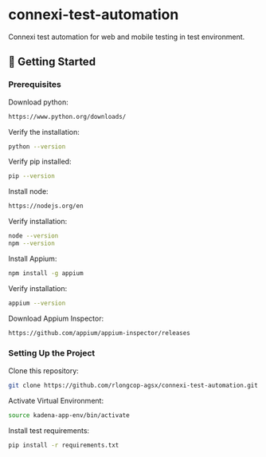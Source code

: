 # connexi-test-automation
Connexi test automation for web and mobile testing in test environment.

## 🚀 Getting Started
### Prerequisites
Download python: 
```bash
https://www.python.org/downloads/
```
Verify the installation:
``` bash
python --version
```
Verify pip installed:
``` bash
pip --version
```
Install node: 
```bash
https://nodejs.org/en
```
Verify installation:
```bash
node --version
npm --version
```
Install Appium:
```bash
npm install -g appium
```
Verify installation:
```bash
appium --version
```
Download Appium Inspector: 
```bash
https://github.com/appium/appium-inspector/releases
```

### Setting Up the Project
Clone this repository:
``` bash
git clone https://github.com/rlongcop-agsx/connexi-test-automation.git
```
Activate Virtual Environment:
```bash
source kadena-app-env/bin/activate
```
Install test requirements:
```bash
pip install -r requirements.txt
```
